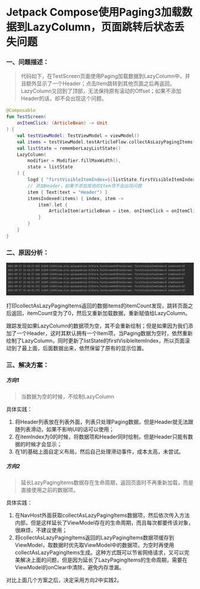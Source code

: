 # Jetpack Compose使用Paging3加载数据到LazyColumn，页面跳转后状态丢失问题



### 一、问题描述：

> 代码如下，在TestScreen页面使用Paging加载数据到LazyColumn中，并且额外显示了一个Header；点击Item跳转到其他页面之后再返回，LazyColumn又回到了顶部，无法保持原有滚动的Offset；如果不添加Header的话，却不会出现这个问题。

```kotlin
@Composable
fun TestScreen(
    onItemClick: (ArticleBean) -> Unit
) {
    val testViewModel: TestViewModel = viewModel()
    val items = testViewModel.testArticleFlow.collectAsLazyPagingItems()
    val listState = rememberLazyListState()
    LazyColumn(
        modifier = Modifier.fillMaxWidth(),
        state = listState
    ) {
        logd { "firstVisibleItemIndex=${listState.firstVisibleItemIndex} itemCount=${items.itemCount}" }
        // 添加Header，如果不添加其他的Item项不会出现问题
        item { Text(text = "Header") }
        itemsIndexed(items) { index, item ->
            item?.let {
                ArticleItem(articleBean = item, onItemClick = onItemClick)
            }
        }
    }
}
```



### 二、原因分析：

![image-20210917154852502](https://raw.githubusercontent.com/dxslin/SlinNotes/main/docs/assets/img/compose_paging_lazy_column_state.png)

打印collectAsLazyPagingItems返回的数据items的itemCount发现，跳转页面之后返回，itemCount变为了0，然后又重新加载数据，重新赋值给LazyColumn。

跟踪发现如果LazyColumn的数据项为空，其不会重新绘制；但是如果因为我们添加了一个Header，这时其默认拥有一个Item项，当Paging数据为空时，依然重新绘制了LazyColumn，同时更新了listState的firstVisibleItemIndex，所以页面滚动到了最上面，后面数据出来，依然保留了原有的显示位置。



### 三、解决方案：

##### 方向1

> 当数据为空的时候，不绘制LazyColumn

具体实践：

1. 将Header列表放在列表外面，列表只处理Paging数据，但是Header就无法跟随列表滑动，如果不影响UI的话可以使用；
2. 在itemIndex为0的时候，将数据项和Header同时绘制，但是Header只能有数据的时候才会显示；
3. 在1的基础上面自定义布局，然后自己处理滑动事件，成本太高，未尝试。



##### 方向2

> 延长LazyPagingItems数据存在生命周期，返回页面时不再重新加载，而是直接使用之前的数据项。

具体实践：

1. 在NavHost外面获取collectAsLazyPagingItems数据项，然后依次传入方法内部，但是这样延长了ViewModel存在的生命周期，而且每次都要传该对象，很麻烦，不建议使用；
2. 将collectAsLazyPagingItems返回的LazyPagingItems数据项缓存到ViewModel，取数据时优先取ViewModel中的数据项，为空时再使用collectAsLazyPagingItems生成。这种方式既可以节省网络请求，又可以完美解决上面的问题，但是因为延长了LazyPagingItems的生命周期，需要在ViewModel的onClear中清除，避免内存泄漏。

对比上面几个方案之后，决定采用方向2中实践2。



